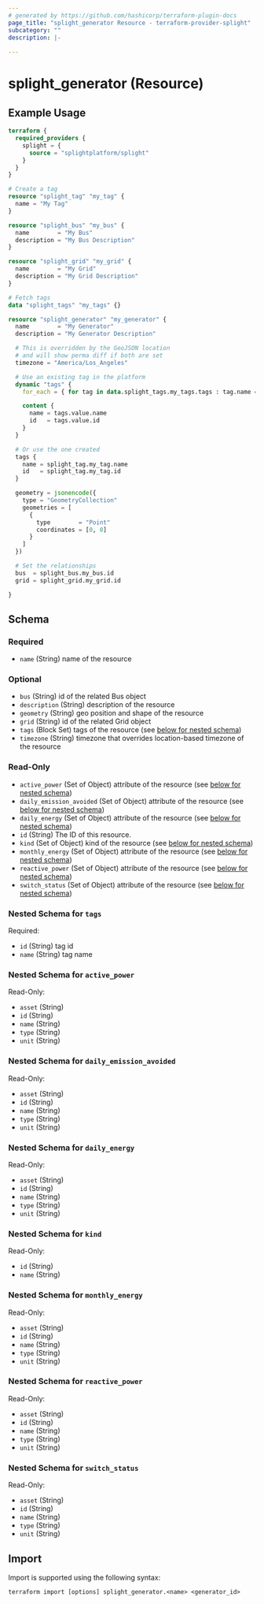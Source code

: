 ```yaml
---
# generated by https://github.com/hashicorp/terraform-plugin-docs
page_title: "splight_generator Resource - terraform-provider-splight"
subcategory: ""
description: |-
  
---
```


# splight_generator (Resource)



## Example Usage

```terraform
terraform {
  required_providers {
    splight = {
      source = "splightplatform/splight"
    }
  }
}

# Create a tag
resource "splight_tag" "my_tag" {
  name = "My Tag"
}

resource "splight_bus" "my_bus" {
  name        = "My Bus"
  description = "My Bus Description"
}

resource "splight_grid" "my_grid" {
  name        = "My Grid"
  description = "My Grid Description"
}

# Fetch tags
data "splight_tags" "my_tags" {}

resource "splight_generator" "my_generator" {
  name        = "My Generator"
  description = "My Generator Description"

  # This is overridden by the GeoJSON location
  # and will show perma diff if both are set
  timezone = "America/Los_Angeles"

  # Use an existing tag in the platform
  dynamic "tags" {
    for_each = { for tag in data.splight_tags.my_tags.tags : tag.name => tag if tag.name == "Existing Tag" }

    content {
      name = tags.value.name
      id   = tags.value.id
    }
  }

  # Or use the one created
  tags {
    name = splight_tag.my_tag.name
    id   = splight_tag.my_tag.id
  }

  geometry = jsonencode({
    type = "GeometryCollection"
    geometries = [
      {
        type        = "Point"
        coordinates = [0, 0]
      }
    ]
  })

  # Set the relationships
  bus  = splight_bus.my_bus.id
  grid = splight_grid.my_grid.id

}
```

<!-- schema generated by tfplugindocs -->
## Schema

### Required

- `name` (String) name of the resource

### Optional

- `bus` (String) id of the related Bus object
- `description` (String) description of the resource
- `geometry` (String) geo position and shape of the resource
- `grid` (String) id of the related Grid object
- `tags` (Block Set) tags of the resource (see [below for nested schema](#nestedblock--tags))
- `timezone` (String) timezone that overrides location-based timezone of the resource

### Read-Only

- `active_power` (Set of Object) attribute of the resource (see [below for nested schema](#nestedatt--active_power))
- `daily_emission_avoided` (Set of Object) attribute of the resource (see [below for nested schema](#nestedatt--daily_emission_avoided))
- `daily_energy` (Set of Object) attribute of the resource (see [below for nested schema](#nestedatt--daily_energy))
- `id` (String) The ID of this resource.
- `kind` (Set of Object) kind of the resource (see [below for nested schema](#nestedatt--kind))
- `monthly_energy` (Set of Object) attribute of the resource (see [below for nested schema](#nestedatt--monthly_energy))
- `reactive_power` (Set of Object) attribute of the resource (see [below for nested schema](#nestedatt--reactive_power))
- `switch_status` (Set of Object) attribute of the resource (see [below for nested schema](#nestedatt--switch_status))

<a id="nestedblock--tags"></a>
### Nested Schema for `tags`

Required:

- `id` (String) tag id
- `name` (String) tag name


<a id="nestedatt--active_power"></a>
### Nested Schema for `active_power`

Read-Only:

- `asset` (String)
- `id` (String)
- `name` (String)
- `type` (String)
- `unit` (String)


<a id="nestedatt--daily_emission_avoided"></a>
### Nested Schema for `daily_emission_avoided`

Read-Only:

- `asset` (String)
- `id` (String)
- `name` (String)
- `type` (String)
- `unit` (String)


<a id="nestedatt--daily_energy"></a>
### Nested Schema for `daily_energy`

Read-Only:

- `asset` (String)
- `id` (String)
- `name` (String)
- `type` (String)
- `unit` (String)


<a id="nestedatt--kind"></a>
### Nested Schema for `kind`

Read-Only:

- `id` (String)
- `name` (String)


<a id="nestedatt--monthly_energy"></a>
### Nested Schema for `monthly_energy`

Read-Only:

- `asset` (String)
- `id` (String)
- `name` (String)
- `type` (String)
- `unit` (String)


<a id="nestedatt--reactive_power"></a>
### Nested Schema for `reactive_power`

Read-Only:

- `asset` (String)
- `id` (String)
- `name` (String)
- `type` (String)
- `unit` (String)


<a id="nestedatt--switch_status"></a>
### Nested Schema for `switch_status`

Read-Only:

- `asset` (String)
- `id` (String)
- `name` (String)
- `type` (String)
- `unit` (String)

## Import

Import is supported using the following syntax:

```shell
terraform import [options] splight_generator.<name> <generator_id>
```
